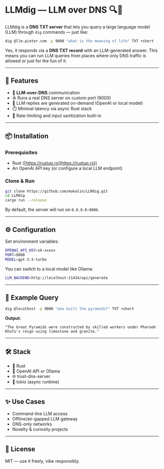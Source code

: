 # LLMdig — LLM over DNS 🔍🧠

LLMdig is a **DNS TXT server** that lets you query a large language model (LLM) through `dig` commands — just like:

```bash
dig @llm.pieter.com -p 9000 "what is the meaning of life" TXT +short
````

Yes, it responds via a **DNS TXT record** with an LLM-generated answer. This means you can run LLM queries from places where only DNS traffic is allowed or just for the fun of it.

---

## 🚀 Features

* 📡 **LLM-over-DNS** communication
* ⚙️ Runs a real DNS server on custom port (9000)
* 💬 LLM replies are generated on-demand (OpenAI or local model)
* ⏱️ Minimal latency via async Rust stack
* 🔐 Rate-limiting and input sanitization built-in

---

## 📦 Installation

### Prerequisites

* Rust ([https://rustup.rs](https://rustup.rs))
* An OpenAI API key (or configure a local LLM endpoint)

### Clone & Run

```bash
git clone https://github.com/makalin/LLMdig.git
cd LLMdig
cargo run --release
```

By default, the server will run on `0.0.0.0:9000`.

---

## ⚙️ Configuration

Set environment variables:

```bash
OPENAI_API_KEY=sk-xxxxx
PORT=9000
MODEL=gpt-3.5-turbo
```

You can switch to a local model like Ollama:

```bash
LLM_BACKEND=http://localhost:11434/api/generate
```

---

## 🧪 Example Query

```bash
dig @localhost -p 9000 "who built the pyramids?" TXT +short
```

**Output:**

```
"The Great Pyramids were constructed by skilled workers under Pharaoh Khufu's reign using limestone and granite."
```

---

## 🛠️ Stack

* 🦀 Rust
* 🧠 OpenAI API or Ollama
* 🌐 trust-dns-server
* 🔄 tokio (async runtime)

---

## ✨ Use Cases

* Command-line LLM access
* Offline/air-gapped LLM gateway
* DNS-only networks
* Novelty & curiosity projects

---

## 📜 License

MIT — use it freely, vibe responsibly.
